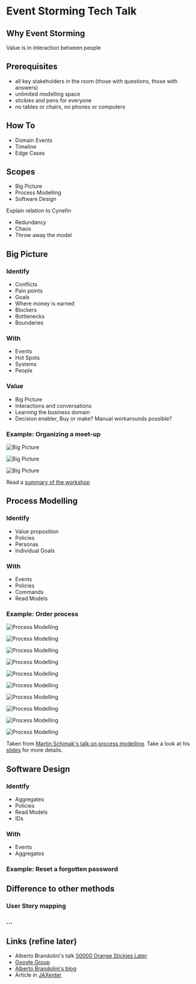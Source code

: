 # Event Storming Tech Talk

## Why Event Storming

Value is in interaction between people

## Prerequisites

- all key stakeholders in the room (those with questions, those with answers)
- unlimited modelling space
- stickies and pens for everyone
- no tables or chairs, no phones or computers

## How To

- Domain Events
- Timeline
- Edge Cases

## Scopes

- Big Picture
- Process Modelling
- Software Design

Explain relation to Cynefin
- Redundancy
- Chaos
- Throw away the model

## Big Picture

### Identify

- Conflicts
- Pain points
- Goals
- Where money is earned
- Blockers
- Bottlenecks
- Boundaries

### With

- Events
- Hot Spots
- Systems
- People

### Value

- Big Picture
- Interactions and conversations
- Learning the business domain
- Decision enabler, Buy or make? Manual workarounds possible?

### Example: Organizing a meet-up

![Big Picture](big-picture-1.jpg)

![Big Picture](big-picture-2.jpg)

![Big Picture](big-picture-3.jpg)

Read a [summary of the workshop](https://medium.com/jugthde/domain-driven-design-renaissance-event-storming-a193db8ef887)

## Process Modelling

### Identify

- Value proposition
- Policies
- Personas
- Individual Goals

### With

- Events
- Policies
- Commands
- Read Models

### Example: Order process

![Process Modelling](process-modelling-01.jpg)

![Process Modelling](process-modelling-02.jpg)

![Process Modelling](process-modelling-03.jpg)

![Process Modelling](process-modelling-04.jpg)

![Process Modelling](process-modelling-05.jpg)

![Process Modelling](process-modelling-06.jpg)

![Process Modelling](process-modelling-07.jpg)

![Process Modelling](process-modelling-08.jpg)

![Process Modelling](process-modelling-09.jpg)

![Process Modelling](process-modelling-10.jpg)

Taken from [Martin Schimak's talk on process modelling](https://skillsmatter.com/skillscasts/11518-know-the-flow-events-commands-and-long-running-services). Take a look at his [slides](https://speakerdeck.com/martinschimak/ddd-exchange-london-2018-know-the-flow-events-commands-and-long-running-services) for more details.

## Software Design

### Identify

- Aggregates
- Policies
- Read Models
- IDs

### With

- Events
- Aggregates

### Example: Reset a forgotten password

## Difference to other methods

### User Story mapping

### ...

## Links (refine later)

- Alberto Brandolini's talk [50000 Orange Stickies Later](https://www.youtube.com/watch?v=1i6QYvYhlYQ)
- [Google Group](https://plus.google.com/communities/113258571348605620818)
- [Alberto Brandolini's blog](http://ziobrando.blogspot.com/search/label/EventStorming)
- Article in [JAXenter](https://jaxenter.de/ddd-event-storming-50285)

